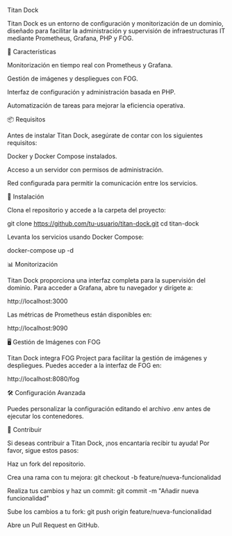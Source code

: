 Titan Dock



Titan Dock es un entorno de configuración y monitorización de un dominio, diseñado para facilitar la administración y supervisión de infraestructuras IT mediante Prometheus, Grafana, PHP y FOG.

🚀 Características

Monitorización en tiempo real con Prometheus y Grafana.

Gestión de imágenes y despliegues con FOG.

Interfaz de configuración y administración basada en PHP.

Automatización de tareas para mejorar la eficiencia operativa.

📦 Requisitos

Antes de instalar Titan Dock, asegúrate de contar con los siguientes requisitos:

Docker y Docker Compose instalados.

Acceso a un servidor con permisos de administración.

Red configurada para permitir la comunicación entre los servicios.

🔧 Instalación

Clona el repositorio y accede a la carpeta del proyecto:

git clone https://github.com/tu-usuario/titan-dock.git
cd titan-dock

Levanta los servicios usando Docker Compose:

docker-compose up -d

📊 Monitorización

Titan Dock proporciona una interfaz completa para la supervisión del dominio. Para acceder a Grafana, abre tu navegador y dirígete a:

http://localhost:3000

Las métricas de Prometheus están disponibles en:

http://localhost:9090

🖥️ Gestión de Imágenes con FOG

Titan Dock integra FOG Project para facilitar la gestión de imágenes y despliegues. Puedes acceder a la interfaz de FOG en:

http://localhost:8080/fog

🛠️ Configuración Avanzada

Puedes personalizar la configuración editando el archivo .env antes de ejecutar los contenedores.

🤝 Contribuir

Si deseas contribuir a Titan Dock, ¡nos encantaría recibir tu ayuda! Por favor, sigue estos pasos:

Haz un fork del repositorio.

Crea una rama con tu mejora: git checkout -b feature/nueva-funcionalidad

Realiza tus cambios y haz un commit: git commit -m "Añadir nueva funcionalidad"

Sube los cambios a tu fork: git push origin feature/nueva-funcionalidad

Abre un Pull Request en GitHub.
